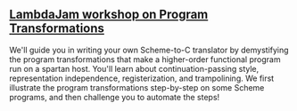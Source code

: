 [LambdaJam workshop on Program Transformations](http://lambdajam.com/sessions#amin)
----------------------------------------------

We'll guide you in writing your own Scheme-to-C translator by
demystifying the program transformations that make a higher-order
functional program run on a spartan host. You'll learn about
continuation-passing style, representation independence,
registerization, and trampolining. We first illustrate the program
transformations step-by-step on some Scheme programs, and then
challenge you to automate the steps!
